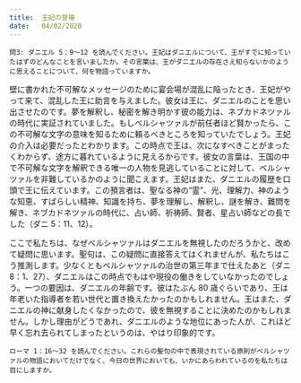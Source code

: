 ```yaml
---
title:  王妃の登場
date:   04/02/2020
---
```


`問3: ダニエル 5：9～12 を読んでください。王妃はダニエルについて、王がすでに知っていたはずのどんなことを言いましたか。その言葉は、王がダニエルの存在さえ知らないかのように思えることについて、何を物語っていますか。`

壁に書かれた不可解なメッセージのために宴会場が混乱に陥ったとき、王妃がやって来て、混乱した王に助言を与えました。彼女は王に、ダニエルのことを思い出させたのです。夢を解釈し、秘密を解き明かす彼の能力は、ネブカドネツァルの時代に実証されていました。もしベルシャツァルが前任者ほど賢かったら、この不可解な文字の意味を知るために頼るべきところを知っていたでしょう。王妃の介入は必要だったとわかります。この時点で王は、次になすべきことがまったくわからず、途方に暮れているように見えるからです。彼女の言葉は、王国の中で不可解な文字を解釈できる唯一の人物を見逃していることに対して、ベルシャツァルを非難しているかのように聞こえます。王妃はまた、ダニエルの履歴を口頭で王に伝えています。この預言者は、聖なる神の“霊”、光、理解力、神のような知恵、すばらしい精神、知識を持ち、夢を理解し、解釈し、謎を解き、難問を解き、ネブカドネツァルの時代に、占い師、祈祷師、賢者、星占い師などの長でした（ダニ 5：11、12）。

ここで私たちは、なぜベルシャツァルはダニエルを無視したのだろうかと、改めて疑問に思います。聖句は、この疑問に直接答えてはくれませんが、私たちはこう推測します。少なくともベルシャツァルの治世の第三年まで仕えたあと（ダニ 8：1、27）、ダニエルはこの時点でもはや現役の働きをしていなかったのでしょう。一つの要因は、ダニエルの年齢です。彼はたぶん 80 歳ぐらいであり、王は年老いた指導者を若い世代と置き換えたかったのかもしれません。王はまた、ダニエルの神に献身したくなかったので、彼を無視することに決めたのかもしれません。しかし理由がどうであれ、ダニエルのような地位にあった人が、これほど早く忘れ去られてしまったというのは、やはり印象的です。

`ローマ 1：16～32 を読んでください。これらの聖句の中で表現されている原則がベルシャツァルの物語においてだけでなく、今日の世界においても、いかにあらわれているのを私たちは目にしますか。`